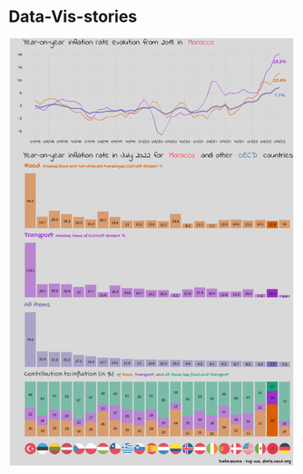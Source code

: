# Data-Vis-stories

![Inflation story](https://github.com/A-A-Mbarek/Data-Vis-stories/blob/main/Stories/inflation_story.png?raw=true)
